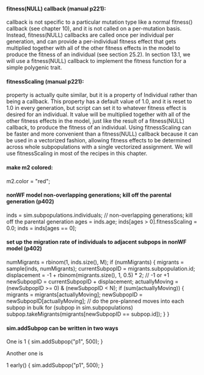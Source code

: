 #### fitness(NULL) callback (manual p221): 
callback is not specific to a particular mutation type like a normal fitness() callback (see chapter 10), and it is not called on a per-mutation basis. Instead, fitness(NULL) callbacks are called once per individual per generation, and can provide a per-individual fitness effect that gets multiplied together with all of the other fitness effects in the model to produce the fitness of an individual (see section 25.2). In section 13.1, we will use a fitness(NULL) callback to implement the fitness function for a simple polygenic trait. 

#### fitnessScaling (manual p221): 
property is actually quite similar, but it is a property of Individual rather than being a callback. This property has a default value of 1.0, and it is reset to 1.0 in every generation, but script can set it to whatever fitness effect is desired for an individual. It value will be multiplied together with all of the other fitness effects in the model, just like the result of a fitness(NULL) callback, to produce the fitness of an individual. Using fitnessScaling can be faster and more convenient than a fitness(NULL) callback because it can be used in a vectorized fashion, allowing fitness effects to be determined across whole subpopulations with a single vectorized assignment. We will use fitnessScaling in most of the recipes in this chapter. 

#### make m2 colored:
m2.color = "red";

#### nonWF model non-overlapping generations; kill off the parental generation (p402)     
inds = sim.subpopulations.individuals;
// non-overlapping generations; kill off the parental generation
ages = inds.age;
inds[ages > 0].fitnessScaling = 0.0;
inds = inds[ages == 0];

#### set up the migration rate of individuals to adjacent subpops in nonWF model (p402)
numMigrants = rbinom(1, inds.size(), M);
if (numMigrants)
{
migrants = sample(inds, numMigrants);
currentSubpopID = migrants.subpopulation.id;
displacement = -1 + rbinom(migrants.size(), 1, 0.5) * 2; // -1 or +1
newSubpopID = currentSubpopID + displacement;
actuallyMoving = (newSubpopID >= 0) & (newSubpopID < N);
if (sum(actuallyMoving))
{
migrants = migrants[actuallyMoving];
newSubpopID = newSubpopID[actuallyMoving];
// do the pre-planned moves into each subpop in bulk
for (subpop in sim.subpopulations)
subpop.takeMigrants(migrants[newSubpopID == subpop.id]);
}
}

#### sim.addSubpop can be written in two ways

One is 1 { sim.addSubpop("p1", 500); }

Another one is 

1 early() {
	sim.addSubpop("p1", 500);
}
 